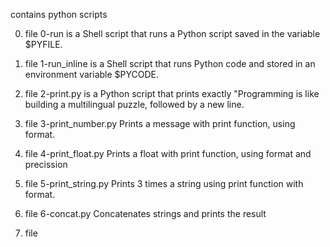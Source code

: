 contains python scripts

0. file 0-run is a Shell script that runs a Python script saved in the variable $PYFILE.

1. file 1-run_inline is a Shell script that runs Python code and stored in an environment variable $PYCODE.

2. file 2-print.py is  a Python script that prints exactly "Programming is like building a multilingual puzzle, followed by a new line.

3. file 3-print_number.py Prints a message with print function, using format.

4. file 4-print_float.py Prints a float with print function, using format and precission

5. file 5-print_string.py Prints 3 times a string using print function with format.

6. file 6-concat.py Concatenates strings and prints the result

7. file 
